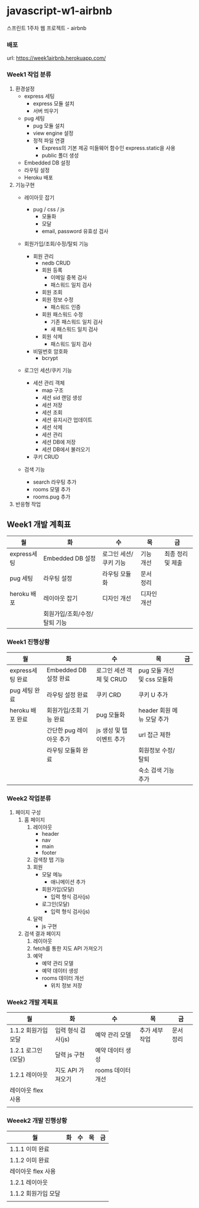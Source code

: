 # javascript-w1-airbnb
스프린트 1주차 웹 프로젝트 - airbnb

### 배포
url: https://week1airbnb.herokuapp.com/

### Week1 작업 분류
1. 환경설정
    - express 세팅
        - express 모듈 설치
        - 서버 띄우기
    - pug 세팅
        - pug 모듈 설치
        - view engine 설정
        - 정적 파일 연결
            - Express의 기본 제공 미들웨어 함수인 express.static을 사용
            - public 폴더 생성 
    - Embedded DB 설정
    - 라우팅 설정
    - Heroku 배포
2. 기능구현
    - 레이아웃 잡기
        - pug / css / js
            - 모듈화
            - 모달
            - email, password 유효성 검사
        
    - 회원가입/조회/수정/탈퇴 기능
        - 회원 관리
            - nedb CRUD
            - 회원 등록
                - 이메일 중복 검사
                - 패스워드 일치 검사
            - 회원 조회
            - 회원 정보 수정
                - 패스워드 인증
            - 회원 패스워드 수정
                - 기존 패스워드 일치 검사
                - 새 패스워드 일치 검사
            - 회원 삭제
                - 패스워드 일치 검사
        - 비밀번호 암호화
            - bcrypt

    - 로그인 세션/쿠키 기능
        - 세션 관리 객체
            - map 구조
            - 세션 sid 랜덤 생성
            - 세션 저장
            - 세션 조회
            - 세션 유지시간 업데이트
            - 세션 삭제
            - 세션 관리
            - 세션 DB에 저장
            - 세션 DB에서 불러오기
        - 쿠키 CRUD
    - 검색 기능
        - search 라우팅 추가
        - rooms 모델 추가
        - rooms.pug 추가
3. 반응형 작업


## Week1 개발 계획표
|월|화|수|목|금|
|---|---|---|---|---|
|express세팅 |Embedded DB 설정|로그인 세션/쿠키 기능|기능 개선|최종 정리 및 제출|
|pug 세팅 |라우팅 설정|라우팅 모듈화|문서 정리||
|heroku 배포 |레이아웃 잡기|디자인 개선|디자인 개선||
||회원가입/조회/수정/탈퇴 기능||||


### Week1 진행상황
|월|화|수|목|금|
|---|---|---|---|---|
|express세팅 완료|Embedded DB 설정 완료|로그인 세션 객체 및 CRUD|pug 모듈 개선 및 css 모듈화||
|pug 세팅 완료|라우팅 설정 완료|쿠키 CRD|쿠키 U 추가||
|heroku 배포 완료|회원가입/조회 기능 완료|pug 모듈화|header 회원 메뉴 모달 추가||
||간단한 pug 레이아웃 추가 |js 생성 및 탭 이벤트 추가|url 접근 제한||
||라우팅 모듈화 완료||회원정보 수정/탈퇴||
||||숙소 검색 기능 추가||

### Week2 작업분류
1. 페이지 구성
    1. 홈 페이지
        1. 레이아웃
            - header
            - nav
            - main
            - footer
        2. 검색창 탭 기능
        3. 회원
            - 모달 메뉴
                - 애니메이션 추가
            - 회원가입(모달)
                - 입력 형식 검사(js)
            - 로그인(모달)
                - 입력 형식 검사(js)
        4. 달력
            - js 구현
    2. 검색 결과 페이지
        1. 레이아웃
        2. fetch를 통한 지도 API 가져오기
        3. 예약
            - 예약 관리 모델
            - 예약 데이터 생성
            - rooms 데이터 개선
                - 위치 정보 저장

### Week2 개발 계획표
|월                 |화                 |수                 |목                 |금                 |
|---|---|---|---|---|
|1.1.2 회원가입 모달|입력 형식 검사(js)  |예약 관리 모델      |추가 세부 작업     |문서 정리          |
|1.2.1 로그인(모달) |달력 js 구현        |예약 데이터 생성    |                   |                   |
|1.2.1 레이아웃     |지도 API 가져오기   |rooms 데이터 개선   |                   |                   |
|레이아웃 flex 사용 |                   |                   |                   |                   |
|                   |                   |                   |                   |                   |

### Weeek2 개발 진행상황
|월                 |화                 |수                 |목                 |금                 |
|---|---|---|---|---|
|1.1.1 이미 완료    |                   |                   |                   |                   |
|1.1.2 이미 완료    |                   |                   |                   |                   |
|레이아웃 flex 사용 |                   |                   |                   |                   |
|1.2.1 레이아웃     |                   |                   |                   |                   |
|1.1.2 회원가입 모달|                   |                   |                   |                   |
|                   |                   |                   |                   |                   |
